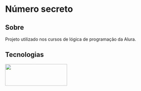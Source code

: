 <h1>Número secreto</h1>

<h2>Sobre</h2>
<p>Projeto utilizado nos cursos de lógica  de programação da Alura.</p>

## Tecnologias
<div>
<img src="https://pandaprogrammer.com/wp-content/uploads/2021/11/watermark-1024x388.png" width="200" height=70>
</div>
